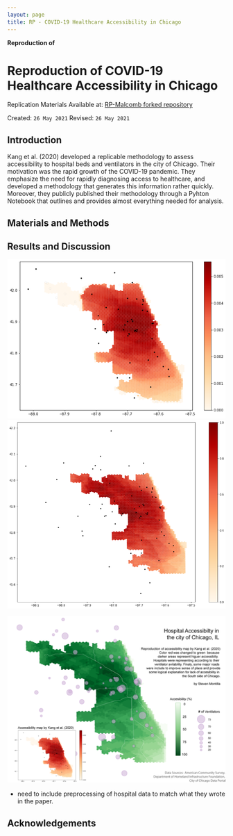 ```yaml
---
layout: page
title: RP - COVID-19 Healthcare Accessibility in Chicago
---
```



**Reproduction of**
# Reproduction of COVID-19 Healthcare Accessibility in Chicago

Replication Materials Available at: [RP-Malcomb forked repository](https://github.com/stevenmontilla/RP-Kang)

Created: `26 May 2021`
Revised: `26 May 2021`

## Introduction
Kang et al. (2020) developed a replicable methodology to assess accessibility to hospital beds and ventilators in the city of Chicago. Their motivation was the rapid growth of the COVID-19 pandemic. They emphasize the need for rapidly diagnosing access to healthcare, and developed a methodology that generates this information rather quickly. Moreover, they publicly published their methodology through a Pyhton Notebook that outlines and provides almost everything needed for analysis.



## Materials and Methods




## Results and Discussion

![kang result](img/ChicagoResult.png)
![reproduction result](img/modified_script_result.png)

![improved figure](img/chicahgohospitals_improved_25_classes.png)


- need to include preprocessing of hospital data to match what they wrote in the paper.

## Acknowledgements
